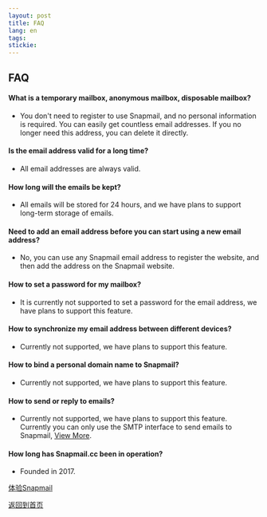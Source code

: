```yaml
---
layout: post
title: FAQ
lang: en
tags: 
stickie: 
---
```


## FAQ

#### What is a temporary mailbox, anonymous mailbox, disposable mailbox?
+ You don't need to register to use Snapmail, and no personal information is required. You can easily get countless email addresses. If you no longer need this address, you can delete it directly.

#### Is the email address valid for a long time?
+ All email addresses are always valid.

#### How long will the emails be kept?
+ All emails will be stored for 24 hours, and we have plans to support long-term storage of emails.

#### Need to add an email address before you can start using a new email address?
+ No, you can use any Snapmail email address to register the website, and then add the address on the Snapmail website.

#### How to set a password for my mailbox?
+ It is currently not supported to set a password for the email address, we have plans to support this feature.

#### How to synchronize my email address between different devices?
+ Currently not supported, we have plans to support this feature.

#### How to bind a personal domain name to Snapmail?
+ Currently not supported, we have plans to support this feature.

#### How to send or reply to emails?
+ Currently not supported, we have plans to support this feature. Currently you can only use the SMTP interface to send emails to Snapmail, <a target='_blank' href="https://www.snapmail.cc/blog/en/2019/11/30/snapmail-smtp.html">View More</a>.

#### How long has Snapmail.cc been in operation?
+ Founded in 2017.

<a target="_blank" href="https://www.snapmail.cc"><i class="fa fa-envelope a"></i> 体验Snapmail </a>

<a href="https://www.snapmail.cc/blog/"><i class="fa fa-arrow-circle-left"></i> 返回到首页 </a>